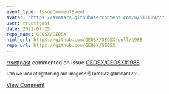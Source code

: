 ```yaml
---
event_type: IssueCommentEvent
avatar: "https://avatars.githubusercontent.com/u/5116892?"
user: rrsettgast
date: 2022-07-25
repo_name: GEOSX/GEOSX
html_url: https://github.com/GEOSX/GEOSX/pull/1988
repo_url: https://github.com/GEOSX/GEOSX
---
```


<a href='https://github.com/rrsettgast' target='_blank'>rrsettgast</a> commented on issue <a href='https://github.com/GEOSX/GEOSX/pull/1988' target='_blank'>GEOSX/GEOSX#1988</a>.

<small>Can we look at lightening our images? @TotoGaz @bmhan12 ?...</small>

<a href='https://github.com/GEOSX/GEOSX/pull/1988' target='_blank'>View Comment</a>